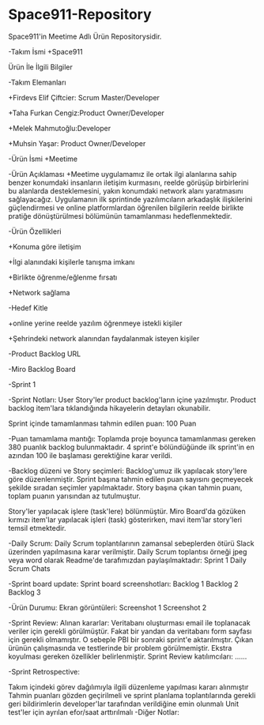 # Space911-Repository
Space911'in Meetime Adlı Ürün Repositorysidir.

-Takım İsmi
+Space911

   Ürün İle İlgili Bilgiler
   
-Takım Elemanları

+Firdevs Elif Çiftcier: Scrum Master/Developer

+Taha Furkan Cengiz:Product Owner/Developer

+Melek Mahmutoğlu:Developer

+Muhsin Yaşar: Product Owner/Developer 

-Ürün İsmi
+Meetime

-Ürün Açıklaması
+Meetime uygulamamız ile ortak ilgi alanlarına sahip benzer konumdaki insanların iletişim kurmasını, reelde görüşüp birbirlerini bu alanlarda desteklemesini, yakın konumdaki network alanı yaratmasını sağlayacağız. Uygulamanın ilk sprintinde yazılımcıların arkadaşlık ilişkilerini güçlendirmesi ve online platformlardan öğrenilen bilgilerin reelde birlikte pratiğe dönüştürülmesi bölümünün tamamlanması hedeflenmektedir.

-Ürün Özellikleri

+Konuma göre iletişim

+İlgi alanındaki kişilerle tanışma imkanı

+Birlikte öğrenme/eğlenme fırsatı

+Network sağlama 

-Hedef Kitle

+online yerine reelde yazılım öğrenmeye istekli kişiler

+Şehrindeki network alanından faydalanmak isteyen kişiler


-Product Backlog URL

-Miro Backlog Board

-Sprint 1

-Sprint Notları: User Story'ler product backlog'ların içine yazılmıştır. Product backlog item'lara tıklandığında hikayelerin detayları okunabilir.

Sprint içinde tamamlanması tahmin edilen puan: 100 Puan

-Puan tamamlama mantığı: Toplamda proje boyunca tamamlanması gereken 380 puanlık backlog bulunmaktadır. 4 sprint'e bölündüğünde ilk sprint'in en azından 100 ile başlaması gerektiğine karar verildi.

-Backlog düzeni ve Story seçimleri: Backlog'umuz ilk yapılacak story'lere göre düzenlenmiştir. Sprint başına tahmin edilen puan sayısını geçmeyecek şekilde sıradan seçimler yapılmaktadır. Story başına çıkan tahmin puanı, toplam puanın yarısından az tutulmuştur.

Story'ler yapılacak işlere (task'lere) bölünmüştür. Miro Board'da gözüken kırmızı item'lar yapılacak işleri (task) gösterirken, mavi item'lar story'leri temsil etmektedir.

-Daily Scrum: Daily Scrum toplantılarının zamansal sebeplerden ötürü Slack üzerinden yapılmasına karar verilmiştir. Daily Scrum toplantısı örneği jpeg veya word olarak Readme'de tarafımızdan paylaşılmaktadır: Sprint 1 Daily Scrum Chats

-Sprint board update: Sprint board screenshotları: Backlog 1 Backlog 2 Backlog 3

-Ürün Durumu: Ekran görüntüleri: Screenshot 1 Screenshot 2

-Sprint Review: Alınan kararlar: Veritabanı oluşturması email ile toplanacak veriler için gerekli görülmüştür. Fakat bir yandan da veritabanı form sayfası için gerekli olmamıştır. O sebeple PBI bir sonraki sprint'e aktarılmıştır. Çıkan ürünün çalışmasında ve testlerinde bir problem görülmemiştir. Ekstra koyulması gereken özellikler belirlenmiştir. Sprint Review katılımcıları: ......

-Sprint Retrospective:

Takım içindeki görev dağılımıyla ilgili düzenleme yapılması kararı alınmıştır
Tahmin puanları gözden geçirilmeli ve sprint planlama toplantılarında gerekli geri bildirimlerin developer'lar tarafından verildiğine emin olunmalı
Unit test'ler için ayrılan efor/saat arttırılmalı
-Diğer Notlar:

